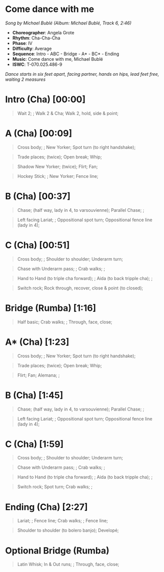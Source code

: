# Come dance with me
*Song by Michael Bublé (Album: Michael Bublé, Track 6, 2:46)*


* **Choreographer**: Angela Grote
* **Rhythm**: Cha-Cha-Cha
* **Phase**: IV
* **Difficulty**: Average
* **Sequence**: Intro - ABC - Bridge - A* - BC* - Ending
* **Music**: Come dance with me, Michael Bublé
* **ISWC**: T-070.025.486-9



*Dance starts in six feet apart, facing partner, hands on hips, lead feet free, waiting 2 measures*

# Intro (Cha) [00:00]

> Wait 2; ; Walk 2 & Cha; Walk 2, hold, side & point;

# A (Cha) [00:09]

> Cross body; ; New Yorker; Spot turn (to right handshake);

> Trade places; (twice); Open break; Whip;

> Shadow New Yorker; (twice); Flirt; Fan;

> Hockey Stick; ; New Yorker; Fence line;

# B (Cha) [00:37]

> Chase; (half way, lady in 4, to varsouvienne); Parallel Chase; ;

> Left facing Lariat; ; Oppositional spot turn; Oppositional fence line (lady in 4);

# C (Cha) [00:51]

> Cross body; ; Shoulder to shoulder; Underarm turn;

> Chase with Underarm pass; ; Crab walks; ;

> Hand to Hand (to triple cha forward); ; Aida (to back tripple cha); ;

> Switch rock; Rock through, recover, close & point (to closed);

# Bridge (Rumba) [1:16]

> Half basic; Crab walks; ; Through, face, close;

# A* (Cha) [1:23]

> Cross body; ; New Yorker; Spot turn (to right handshake);

> Trade places; (twice); Open break; Whip;

> Flirt; Fan; Alemana; ;

# B (Cha) [1:45]

> Chase; (half way, lady in 4, to varsouvienne); Parallel Chase; ;

> Left facing Lariat; ; Oppositional spot turn; Oppositional fence line (lady in 4);

# C (Cha) [1:59]

> Cross body; ; Shoulder to shoulder; Underarm turn;

> Chase with Underarm pass; ; Crab walks; ;

> Hand to Hand (to triple cha forward); ; Aida (to back tripple cha); ;

> Switch rock; Spot turn; Crab walks; ;

# Ending (Cha) [2:27]

> Lariat; ; Fence line; Crab walks; ; Fence line;

> Shoulder to shoulder (to bolero banjo); Developé;

# Optional Bridge (Rumba)

> Latin Whisk; In & Out runs; ; Through, face, close;

<meta name="x:audio-file" content="m/Michael Bublé/To Be Loved/Michael Bublé - Come dance with me.mp3">